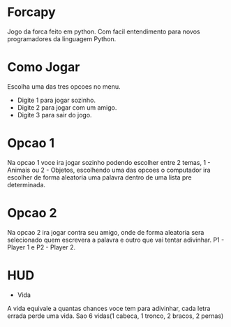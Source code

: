 # Forcapy
Jogo da forca feito em python. Com facil entendimento para novos programadores da linguagem Python.

# Como Jogar
Escolha uma das tres opcoes no menu.
- Digite 1 para jogar sozinho.
- Digite 2 para jogar com um amigo.
- Digite 3 para sair do jogo.

# Opcao 1
Na opcao 1 voce ira jogar sozinho podendo escolher entre 2 temas, 1 - Animais ou 2 - Objetos, escolhendo uma das opcoes o computador ira escolher de forma aleatoria uma palavra dentro de uma lista pre determinada.

# Opcao 2 
Na opcao 2 ira jogar contra seu amigo, onde de forma aleatoria sera selecionado quem escrevera a palavra e outro que vai tentar adivinhar.
P1 - Player 1 e P2 - Player 2.

# HUD
- Vida

A vida equivale a quantas chances voce tem para adivinhar, cada letra errada perde uma vida. Sao 6 vidas(1 cabeca, 1 tronco, 2 bracos, 2 pernas)
